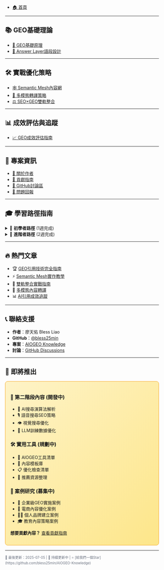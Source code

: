 * [🏠 首頁](/)

---

## 📚 GEO基礎理論

* [📖 GEO基礎原理](posts/geo-fundamentals.md)
* [🎯 Answer Layer語段設計](posts/answer-layer-design.md)

---

## 🛠️ 實戰優化策略

* [🕸️ Semantic Mesh內容網](posts/semantic-mesh.md)
* [🎨 多模態轉譯策略](posts/multimodal-optimization.md)
* [⚖️ SEO×GEO雙軌整合](posts/seo-geo-integration.md)

---

## 📊 成效評估與追蹤

* [📈 GEO成效評估指南](posts/geo-measurement.md)

---

## 🤝 專案資訊

* [👥 關於作者](about.md)
* [🤝 貢獻指南](contributing.md)
* [💬 GitHub討論區](https://github.com/bless25min/AIOGEO-Knowledge/discussions)
* [🐛 問題回報](https://github.com/bless25min/AIOGEO-Knowledge/issues)

---

## 🎓 學習路徑指南

<details>
<summary>🌱 <strong>初學者路徑</strong> (1週完成)</summary>

**建議學習順序：**
1. [📖 GEO基礎原理](posts/geo-fundamentals.md) ⏱️ 15分鐘
2. [🎯 Answer Layer語段設計](posts/answer-layer-design.md) ⏱️ 12分鐘  
3. [⚖️ SEO×GEO雙軌整合](posts/seo-geo-integration.md) ⏱️ 18分鐘
4. [📈 GEO成效評估指南](posts/geo-measurement.md) ⏱️ 10分鐘

**學習目標：** 理解GEO基本概念，掌握內容優化基礎技巧

</details>

<details>
<summary>🚀 <strong>進階者路徑</strong> (2週完成)</summary>

**深度學習順序：**
1. [🕸️ Semantic Mesh內容網](posts/semantic-mesh.md) ⏱️ 20分鐘
2. [🎨 多模態轉譯策略](posts/multimodal-optimization.md) ⏱️ 15分鐘
3. 更多進階內容陸續新增...

**學習目標：** 建立系統化內容架構，掌握多模態優化技能

</details>

---

## 🔥 熱門文章

* 🏆 [GEO引用技術完全指南](posts/geo-fundamentals.md)
* ⚡ [Semantic Mesh實作教學](posts/semantic-mesh.md)  
* 🎯 [雙軌整合實戰指南](posts/seo-geo-integration.md)
* 🎨 [多模態內容轉譯](posts/multimodal-optimization.md)
* 📊 [AI引用成效追蹤](posts/geo-measurement.md)

---

## 📞 聯絡支援

* **作者**：廖天佑 Bless Liao
* **GitHub**：[@bless25min](https://github.com/bless25min)
* **專案**：[AIOGEO Knowledge](https://github.com/bless25min/AIOGEO-Knowledge)
* **討論**：[GitHub Discussions](https://github.com/bless25min/AIOGEO-Knowledge/discussions)

---

## 🚧 即將推出

<div style="background: linear-gradient(135deg, #fef3c7 0%, #fde68a 100%); border: 1px solid #f59e0b; border-radius: 8px; padding: 16px; margin: 16px 0;">

### 📅 第二階段內容 (開發中)
- 🧠 AI搜尋演算法解析
- 🎙️ 語音搜尋SEO策略  
- 👁️ 視覺搜尋優化
- 🤖 LLM訓練數據優化

### 🛠️ 實用工具 (規劃中)
- 🧰 AIOGEO工具清單
- 📝 內容模板庫
- 📋 優化檢查清單
- 🔗 推薦資源整理

### 💼 案例研究 (募集中)
- 🏢 企業級GEO實施案例
- 🛒 電商內容優化案例
- 👨‍💼 個人品牌建立案例
- 🎓 教育內容策略案例

**想要貢獻內容？** [查看貢獻指南](contributing.md)

</div>

---

<small style="color: #6b7280; font-size: 0.8em;">
📅 最後更新：2025-07-05 |
🌟 持續更新中 |
⭐ [給我們一個Star](https://github.com/bless25min/AIOGEO-Knowledge)
</small>
